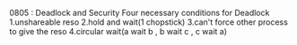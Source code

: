 0805 : Deadlock and Security
Four necessary conditions for Deadlock
1.unshareable reso 
2.hold and wait(1 chopstick) 
3.can't force other process to give the reso 
4.circular wait(a wait b , b wait c , c wait a)